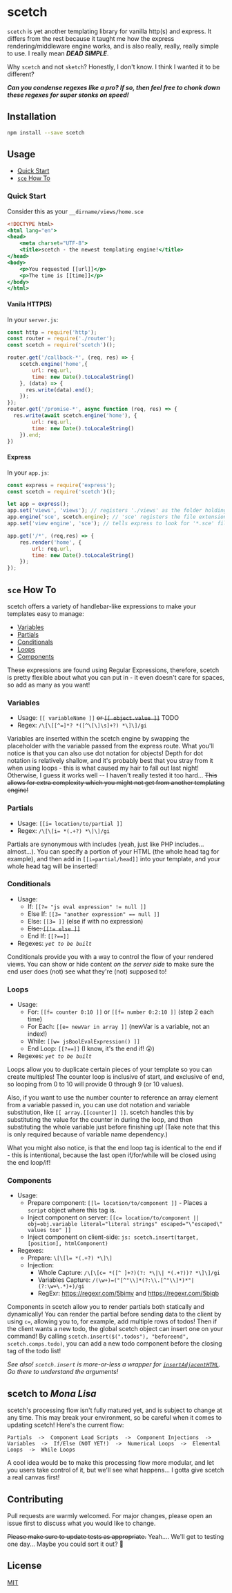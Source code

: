 # scetch

`scetch` is yet another templating library for vanilla http(s) and express. It differs from the rest because it taught me how the express rendering/middleware engine works, and is also really, really, really simple to use. I really mean ***DEAD SIMPLE***.

Why `scetch` and not `sketch`? Honestly, I don't know. I think I wanted it to be different? 

***Can you condense regexes like a pro? If so, then feel free to chonk down these regexes for super stonks on speed!***

## Installation

```bash
npm install --save scetch
```

## Usage

- [Quick Start](#quick-start)
- [`sce` How To](#sce-how-to)

### Quick Start

Consider this as your `__dirname/views/home.sce`
```handlebars
<!DOCTYPE html>
<html lang="en">
<head>
    <meta charset="UTF-8">
    <title>scetch - the newest templating engine!</title>
</head>
<body>
    <p>You requested [[url]]</p>
    <p>The time is [[time]]</p>
</body>
</html>
```

#### Vanila HTTP(S)

In your `server.js`:
```javascript
const http = require('http');
const router = require('./router');
const scetch = require('scetch')();

router.get('/callback-*', (req, res) => {
    scetch.engine('home',{
        url: req.url,
        time: new Date().toLocaleString()
    }, (data) => {
      res.write(data).end();
    });
});
router.get('/promise-*', async function (req, res) => {
  res.write(await scetch.engine('home'), {
        url: req.url,
        time: new Date().toLocaleString()
    }).end;
})
```

#### Express

In your `app.js`:
```javascript
const express = require('express');
const scetch = require('scetch')();

let app = express();
app.set('views', 'views'); // registers './views' as the folder holding all the scetch template files
app.engine('sce', scetch.engine); // 'sce' registers the file extension, scetch.engine is the actual engine!
app.set('view engine', 'sce'); // tells express to look for '*.sce' files when rendering

app.get('/*', (req,res) => {
    res.render('home', {
        url: req.url,
        time: new Date().toLocaleString()
    });
});
```

## `sce` How To

scetch offers a variety of handlebar-like expressions to make your templates easy to manage:
- [Variables](#variables)
- [Partials](#partials)
- [Conditionals](#conditionals)
- [Loops](#loops)
- [Components](#components)

These expressions are found using Regular Expressions, therefore, scetch is pretty flexible about what you can put in - it even doesn't care for spaces, so add as many as you want!

### Variables

- Usage: `[[ variableName ]]` ~~or `[[ object.value ]]`~~ TODO
- Regex: `/\[\[[^=]*? *([^\[\]\s]+?) *\]\]/gi`

Variables are inserted within the scetch engine by swapping the placeholder with the variable passed from the express route. What you'll notice is that you can also use dot notation for objects! Depth for dot notation is relatively shallow, and it's probably best that you stray from it when using loops - this is what caused my hair to fall out last night! Otherwise, I guess it works well -- I haven't really tested it too hard... ~~This allows for extra complexity which you might not get from another templating engine!~~

### Partials

- Usage: `[[i= location/to/partial ]]`
- Regex: `/\[\[i= *(.+?) *\]\]/gi`

Partials are synonymous with includes (yeah, just like PHP includes... almost...). You can specify a portion of your HTML (the whole head tag for example), and then add in `[[i=partial/head]]` into your template, and your whole head tag will be inserted!

### Conditionals

- Usage:
  - If: `[[?= "js eval expression" != null ]]`
  - Else If: `[[3= "another expression" == null ]]`
  - Else: `[[3= ]]` (else if with no expression)
  - ~~Else: `[[!= else ]]`~~
  - End If: `[[?==]]`
- Regexes: *`yet to be built`*

Conditionals provide you with a way to control the flow of your rendered views. You can show or hide content *on the server side* to make sure the end user does (not) see what they're (not) supposed to!

### Loops

- Usage:
  - For: `[[f= counter 0:10 ]]` or `[[f= number 0:2:10 ]]` (step 2 each time)
  - For Each: `[[e= newVar in array ]]` (newVar is a variable, not an index!)
  - While: `[[w= jsBoolEvalExpression() ]]`
  - End Loop: `[[?==]]` (I know, it's the end if! 😮)
- Regexes: *`yet to be built`*

Loops allow you to duplicate certain pieces of your template so you can create multiples! The counter loop is inclusive of start, and exclusive of end, so looping from 0 to 10 will provide 0 through 9 (or 10 values).

Also, if you want to use the number counter to reference an array element from a variable passed in, you can use dot notation and variable substitution, like `[[ array.[[counter]] ]]`. scetch handles this by substituting the value for the counter in during the loop, and then substituting the whole variable just before finishing up! (Take note that this is only required because of variable name dependency.)

What you might also notice, is that the end loop tag is identical to the end if - this is intentional, because the last open if/for/while will be closed using the end loop/if!

### Components

- Usage:
  - Prepare component: `[[l= location/to/component ]]` - Places a `script` object where this tag is.
  - Inject component on server: `[[c= location/to/component || obj=obj.variable literal="literal strings" escaped="\"escaped\" values too" ]]`
  - Inject component on client-side: `js: scetch.insert(target, [position], htmlComponent)`
- Regexes:
  - Prepare: `\[\[l= *(.+?) *\]\]`
  - Injection:
    - Whole Capture: `/\[\[c= *([^ ]+?)(?: *\|\| *(.+?))? *\]\]/gi`
    - Variables Capture: `/(\w+)=("[^"\\]*(?:\\.[^"\\]*)*"|(?:\w+\.*)+)/gi`
    - RegExr: https://regexr.com/5bimv and https://regexr.com/5biqb

Components in scetch allow you to render partials both statically and dynamically! You can render the partial before sending data to the client by using `c=`, allowing you to, for example, add multiple rows of todos! Then if the client wants a new todo, the global scetch object can insert one on your command! By calling `scetch.insert($(".todos"), "beforeend", scetch.comps.todo)`, you can add a new todo component before the closing tag of the todo list!

*See also! `scetch.insert` is more-or-less a wrapper for [`insertAdjacentHTML`](https://developer.mozilla.org/en-US/docs/Web/API/Element/insertAdjacentHTML). Go there to understand the arguments!*

## scetch to *Mona Lisa*

scetch's processing flow isn't fully matured yet, and is subject to change at any time. This may break your environment, so be careful when it comes to updating scetch! Here's the current flow:

`Partials  ->  Component Load Scripts  ->  Component Injections  ->  Variables  ->  If/Else (NOT YET!)  ->  Numerical Loops  ->  Elemental Loops  ->  While Loops`

A cool idea would be to make this processing flow more modular, and let you users take control of it, but we'll see what happens... I gotta give scetch a real canvas first!

## Contributing
Pull requests are warmly welcomed. For major changes, please open an issue first to discuss what you would like to change.

~~Please make sure to update tests as appropriate.~~ Yeah.... We'll get to testing one day... Maybe you could sort it out? 🙏

## License
[MIT](https://choosealicense.com/licenses/mit/)